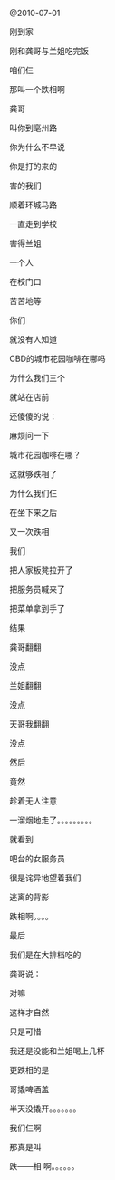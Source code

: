 @2010-07-01

刚到家

刚和龚哥与兰姐吃完饭

咱们仨

那叫一个跌相啊

龚哥

叫你到亳州路

你为什么不早说

你是打的来的

害的我们

顺着环城马路

一直走到学校

害得兰姐

一个人

在校门口

苦苦地等

你们

就没有人知道

CBD的城市花园咖啡在哪吗

为什么我们三个

就站在店前

还傻傻的说：

麻烦问一下

城市花园咖啡在哪？

这就够跌相了

为什么我们仨

在坐下来之后

又一次跌相

我们

把人家板凳拉开了

把服务员喊来了

把菜单拿到手了

结果

龚哥翻翻

没点

兰姐翻翻

没点

天哥我翻翻

没点

然后

竟然

趁着无人注意

一溜烟地走了。。。。。。。。。

就看到

吧台的女服务员

很是诧异地望着我们

逃离的背影

跌相啊。。。。

最后

我们是在大排档吃的

龚哥说：

对嘛

这样才自然

只是可惜

我还是没能和兰姐喝上几杯

更跌相的是

哥撬啤酒盖

半天没撬开。。。。。。。

我们仨啊

那真是叫

跌——相 啊。。。。。。
